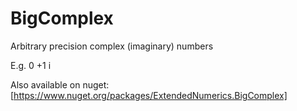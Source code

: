 # BigComplex

Arbitrary precision complex (imaginary) numbers

E.g.
  0 +1 i

Also available on nuget: [https://www.nuget.org/packages/ExtendedNumerics.BigComplex]

